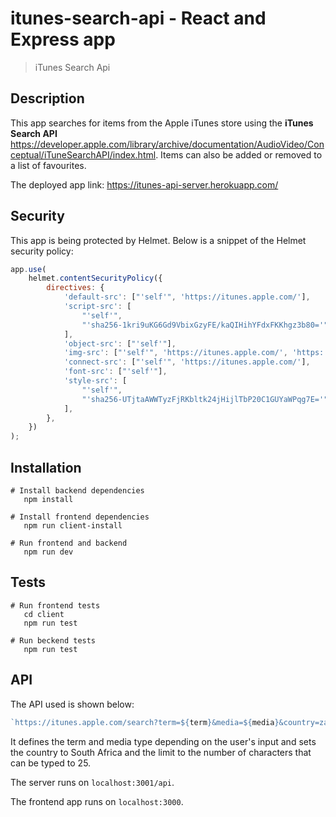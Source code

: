 # itunes-search-api - React and Express app

> iTunes Search Api

## Description

This app searches for items from the Apple iTunes store using the **iTunes Search API** https://developer.apple.com/library/archive/documentation/AudioVideo/Conceptual/iTuneSearchAPI/index.html.
Items can also be added or removed to a list of favourites.

The deployed app link: https://itunes-api-server.herokuapp.com/

## Security

This app is being protected by Helmet. Below is a snippet of the Helmet security policy:

```javascript
app.use(
	helmet.contentSecurityPolicy({
		directives: {
			'default-src': ["'self'", 'https://itunes.apple.com/'],
			'script-src': [
				"'self'",
				"'sha256-1kri9uKG6Gd9VbixGzyFE/kaQIHihYFdxFKKhgz3b80='",
			],
			'object-src': ["'self'"],
			'img-src': ["'self'", 'https://itunes.apple.com/', 'https:'],
			'connect-src': ["'self'", 'https://itunes.apple.com/'],
			'font-src': ["'self'"],
			'style-src': [
				"'self'",
				"'sha256-UTjtaAWWTyzFjRKbltk24jHijlTbP20C1GUYaWPqg7E='",
			],
		},
	})
);
```

## Installation

```
# Install backend dependencies
   npm install

# Install frontend dependencies
   npm run client-install

# Run frontend and backend
   npm run dev

```

## Tests

```
# Run frontend tests
   cd client
   npm run test

# Run beckend tests
   npm run test

```

## API

The API used is shown below:

```javascript
`https://itunes.apple.com/search?term=${term}&media=${media}&country=za&limit=25`;
```

It defines the term and media type depending on the user's input and sets the country to South Africa and the limit to the number of characters that can be typed to 25.

The server runs on `localhost:3001/api`.

The frontend app runs on `localhost:3000`.
